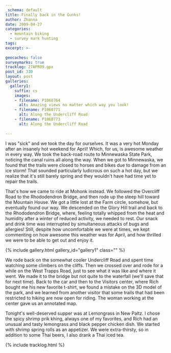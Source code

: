 ```yaml
---
_schema: default
title: Finally back in the Gunks!
author: Zhanna
date: 2009-04-27
categories:
  - mountain biking
  - survey mark hunting
tags:
excerpt: >- 
  
geocaches: false
surveymarks: true
tracklog: 27APR09.gpx
post_id: 330
layout: post             
galleries:
  gallery1:
    suffix: cs
    images:
    - filename: P1060764
      alt: Amazing views no matter which way you look!
    - filename: P1060771
      alt: Along the Undercliff Road
    - filename: P1060773
      alt: Along the Undercliff Road
   
---
```


I was "sick" and we took the day for ourselves.  It was a very hot Monday after an insanely hot weekend for April!  Which, for us, is awesome weather in every way.  We took the back-road route to Minnewaska State Park, noticing the canal ruins all along the way.  When we got to Minnewaska, we found that the trails were closed to horses and bikes due to damage from an ice storm!  That sounded particularly ludicrous on such a hot day, but we realize that it's still barely spring and they wouldn't have had time yet to repair the trails.

That's how we came to ride at Mohonk instead.  We followed the Overcliff Road to the Rhododendron Bridge, and then rode up the steep hill toward the Mountain House.  We got a little lost at the Farm circle, somehow, but eventually found our way.  We descended on the Glory Hill trail and back to the Rhododendron Bridge, where, feeling totally whipped from the heat and humidity after a winter of reduced activity, we needed to rest.  Our snack and drink time was interrupted by simultaneous attacks of bugs and allergies!  Still, despite how uncomfortable we were at times, we kept commenting on how awesome this weather was for April, and how thrilled we were to be able to get out and enjoy it.

{% include gallery.html gallery_id="gallery1" class="" %}

We rode back on the somewhat cooler Undercliff Road and spent time watching some climbers on the cliffs.  Then we crossed over and rode for a while on the West Trapps Road, just to see what it was like and where it went.  We made it to the bridge but not quite to the waterfall (we'll save that for next time).  Back to the car and then to the Visitors center, where Rich bought me his new favorite t-shirt, we found a mistake on the 3D model of the park, and we learned from another visitor that some trails that had been restricted to hiking are now open for riding.  The woman working at the center gave us an annotated map.  

Tonight's well-deserved supper was at Lemongrass in New Paltz. I chose the spicy shrimp prik khing, always one of my favorites, and Rich had an unusual and tasty lemongrass and black pepper chicken dish.  We started with shrimp spring rolls as an appetizer. We were extra-thirsty, so in addition to some Thai beers, I also drank a Thai iced tea.

{% include tracklog.html %}
